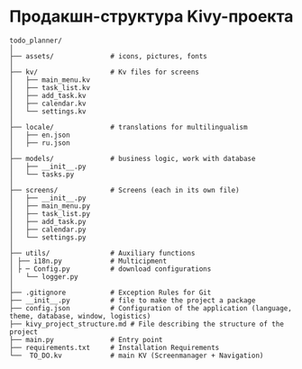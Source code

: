 # Продакшн-структура Kivy-проекта

    todo_planner/
    │
    ├── assets/              # icons, pictures, fonts
    │
    ├── kv/                  # Kv files for screens
    │   ├── main_menu.kv
    │   ├── task_list.kv
    │   ├── add_task.kv
    │   ├── calendar.kv
    │   └── settings.kv
    │
    ├── locale/              # translations for multilingualism
    │   ├── en.json
    │   ├── ru.json
    │
    ├── models/              # business logic, work with database
    │   ├── __init__.py
    │   └── tasks.py
    │
    ├── screens/             # Screens (each in its own file)
    │   ├── __init__.py
    │   ├── main_menu.py
    │   ├── task_list.py
    │   ├── add_task.py
    │   ├── calendar.py
    │   └── settings.py
    │
    ├── utils/               # Auxiliary functions
    │ ├── i18n.py            # Multicipment
    │ ├ ─ Config.py          # download configurations
    │   └── logger.py
    │
    ├── .gitignore           # Exception Rules for Git
    ├── __init__.py          # file to make the project a package
    ├── config.json          # Configuration of the application (language, theme, database, window, logistics)
    ├── kivy_project_structure.md # File describing the structure of the project
    ├── main.py              # Entry point
    ├── requirements.txt     # Installation Requirements
    └──  TO_DO.kv            # main KV (Screenmanager + Navigation)


    
